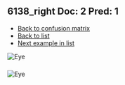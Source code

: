 ## 6138_right Doc: 2 Pred: 1
- [Back to confusion matrix](https://github.com/juliandewit/kaggle_retinopathy/blob/master/matrix.md)
- [Back to list](https://github.com/juliandewit/kaggle_retinopathy/blob/master/lists/21/list.md)
- [Next example in list](https://github.com/juliandewit/kaggle_retinopathy/blob/master/lists/21/61/6163_left.md)

![Eye](https://retinopaty.blob.core.windows.net/size1024/6138_right_2.jpeg)

### 

![Eye]()
